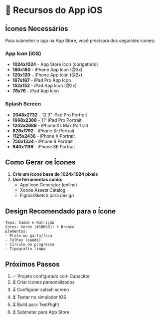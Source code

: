 # 📱 Recursos do App iOS

## Ícones Necessários

Para submeter o app na App Store, você precisará dos seguintes ícones:

### App Icon (iOS)
- **1024x1024** - App Store Icon (obrigatório)
- **180x180** - iPhone App Icon (@3x)
- **120x120** - iPhone App Icon (@2x)
- **167x167** - iPad Pro App Icon
- **152x152** - iPad App Icon (@2x)
- **76x76** - iPad App Icon

### Splash Screen
- **2048x2732** - 12.9" iPad Pro Portrait
- **1668x2388** - 11" iPad Pro Portrait  
- **1242x2688** - iPhone Xs Max Portrait
- **828x1792** - iPhone Xr Portrait
- **1125x2436** - iPhone X Portrait
- **750x1334** - iPhone 8 Portrait
- **640x1136** - iPhone SE Portrait

## Como Gerar os Ícones

1. **Crie um ícone base de 1024x1024 pixels**
2. **Use ferramentas como:**
   - App Icon Generator (online)
   - Xcode Assets Catalog
   - Figma/Sketch para design

## Design Recomendado para o Ícone

```
Tema: Saúde e Nutrição
Cores: Verde (#10b981) + Branco
Elementos: 
- Prato ou garfo/faca
- Folhas (saúde)
- Círculo de progresso
- Tipografia limpa
```

## Próximos Passos

1. ✅ Projeto configurado com Capacitor
2. ⏳ Criar ícones personalizados
3. ⏳ Configurar splash screen
4. ⏳ Testar no simulador iOS
5. ⏳ Build para TestFlight
6. ⏳ Submeter para App Store